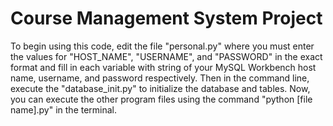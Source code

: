 # Course Management System Project

To begin using this code, edit the file "personal.py" where you must enter the values for "HOST_NAME", "USERNAME", and "PASSWORD" in the exact format and fill in each variable with string of your MySQL Workbench host name, username, and password respectively.
Then in the command line, execute the "database_init.py" to initialize the database and tables. Now, you can execute the other program files using the command "python [file name].py" in the terminal.
